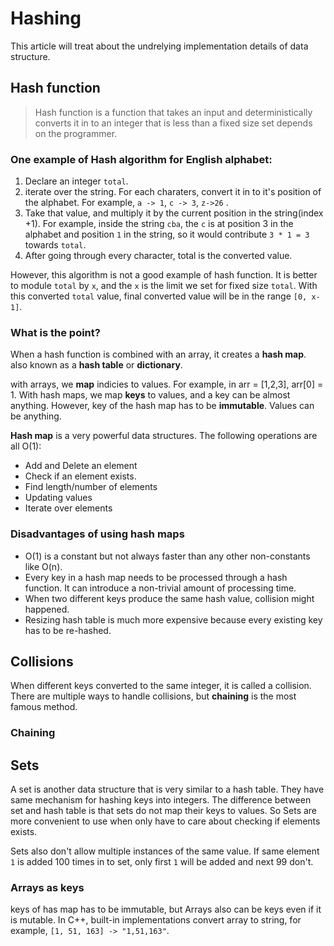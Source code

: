 # Hashing

This article will treat about the undrelying implementation details of data structure.

## Hash function
>Hash function is a function that takes an input and deterministically converts it in to an integer that is less than a fixed size set depends on the programmer.

### One example of Hash algorithm for English alphabet:
1. Declare an integer `total`.
2. iterate over the string. For each charaters, convert it in to it's position of the alphabet. For example, `a -> 1`, `c -> 3`, `z->26` .
3. Take that value, and multiply it by the current position in the string(index +1). For example, inside the string `cba`, the `c` is at position 3 in the alphabet and position `1` in the string, so it would contribute `3 * 1 = 3` towards `total`.
4. After going through every character, total is the converted value.

However, this algorithm is not a good example of hash function. It is better to module `total` by `x`, and the `x` is the limit we set for fixed size `total`. With this converted `total` value, final converted value will be in the range `[0, x-1]`.

### What is the point?
When a hash function is combined with an array, it creates a **hash map**. also known as a **hash table** or **dictionary**.

with arrays, we **map** indicies to values. For example, in arr = [1,2,3], arr[0] = 1. With hash maps, we map **keys** to values, and a key can be almost anything. However, key of the hash map has to be **immutable**. Values can be anything.

**Hash map** is a very powerful data structures. The following operations are all O(1):

 - Add and Delete an element
 - Check if an element exists.
 - Find length/number of elements
 - Updating values
 - Iterate over elements

### Disadvantages of using hash maps

- O(1) is a constant but not always faster than any other non-constants like O(n).
- Every key in a hash map needs to be processed through a hash function. It can introduce a non-trivial amount of processing time.
- When two different keys produce the same hash value, collision might happened.
- Resizing hash table is much more expensive because every existing key has to be re-hashed.

## Collisions

When different keys converted to the same integer, it is called a collision. There are multiple ways to handle collisions, but **chaining** is the most famous method.

### Chaining

## Sets

A set is another data structure that is very similar to a hash table. They have same mechanism for hashing keys into  integers. The difference between set and hash table is that sets do not map their keys to values. So Sets are more convenient to use when only have to care about checking if elements exists.

Sets also don't allow multiple instances of the same value. If same element `1` is added 100 times in to set, only first `1` will be added and next 99 don't.

### Arrays as keys
keys of has map has to be immutable, but Arrays also can be keys even if it is mutable. In C++, built-in implementations convert array to string, for example, `[1, 51, 163] -> "1,51,163"`.


